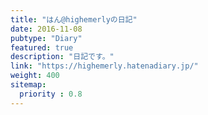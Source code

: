 ```yaml
---
title: "はん@highemerlyの日記"
date: 2016-11-08
pubtype: "Diary"
featured: true
description: "日記です。"
link: "https://highemerly.hatenadiary.jp/"
weight: 400
sitemap:
  priority : 0.8
---
```

